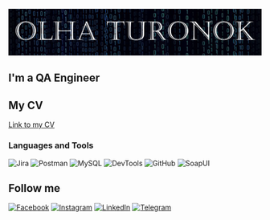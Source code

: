 ![Header](https://github.com/OLHATURONOK7/OLHATURONOK7/blob/main/assets/Header%201.png)

##  I'm a QA Engineer 
## My CV
[Link to my CV](https://drive.google.com/file/d/1UltWXEaCQdBFIUS98azD-dIkOfswcSwG/view?usp=share_link)

### Languages and Tools
![Jira](https://img.shields.io/badge/-Jira-090909?style=for-the-badge&logo=jira&logoColor=4038C8)
![Postman](https://img.shields.io/badge/-Postman-090909?style=for-the-badge&logo=Postman&logoColor=C82E16)
![MySQL](https://img.shields.io/badge/-MySQL-090909?style=for-the-badge&logo=MySQL&logoColor=2C8CC8)
![DevTools](https://img.shields.io/badge/-DevTools-090909?style=for-the-badge&logo=DevTools&logoColor=2C8CC8)
![GitHub](https://img.shields.io/badge/-GitHub-090909?style=for-the-badge&logo=GitHub&logoColor=FFFFFF)
![SoapUI](https://img.shields.io/badge/-SoapUI-090909?style=for-the-badge&logo=SoapUI/&logoColor=FFC954)



## Follow me
[![Facebook](https://img.shields.io/badge/-Facebook-090909?style=for-the-badge&logo=Facebook&logoColor=4C6AFF)](https://www.facebook.com/profile.php?id=100002184412639)
[![Instagram](https://img.shields.io/badge/-Instagram-090909?style=for-the-badge&logo=Instagram&logoColor=FF3091)](https://www.instagram.com/oturonok/)
[![LinkedIn](https://img.shields.io/badge/-LinkedIn-090909?style=for-the-badge&logo=LinkedIn&logoColor=20A6FF)](https://www.linkedin.com/in/olha-turonok-105531262/)
[![Telegram](https://img.shields.io/badge/-Telegram-090909?style=for-the-badge&logo=Telegram&logoColor=2C8CC8)](https://t.me/olga5turonok)